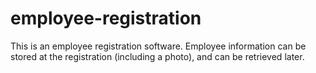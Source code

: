 # employee-registration
This is an employee registration software. Employee information can be stored at the registration (including a photo), and can be retrieved later.

